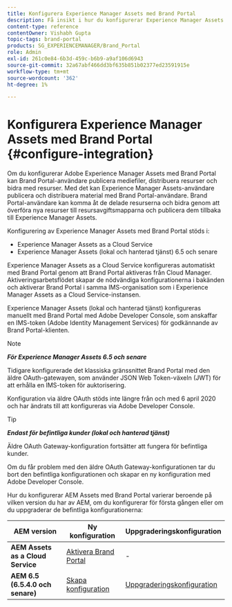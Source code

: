 ```yaml
---
title: Konfigurera Experience Manager Assets med Brand Portal
description: Få insikt i hur du konfigurerar Experience Manager Assets med Brand Portal.
content-type: reference
contentOwner: Vishabh Gupta
topic-tags: brand-portal
products: SG_EXPERIENCEMANAGER/Brand_Portal
role: Admin
exl-id: 261c0e84-6b3d-459c-b6b9-a9af106d6943
source-git-commit: 32a67abf466dd3bf635b851b02377ed23591915e
workflow-type: tm+mt
source-wordcount: '362'
ht-degree: 1%

---
```


# Konfigurera Experience Manager Assets med Brand Portal {#configure-integration}

Om du konfigurerar Adobe Experience Manager Assets med Brand Portal kan Brand Portal-användare publicera mediefiler, distribuera resurser och bidra med resurser. Med det kan Experience Manager Assets-användare publicera och distribuera material med Brand Portal-användare. Brand Portal-användare kan komma åt de delade resurserna och bidra genom att överföra nya resurser till resursavgiftsmapparna och publicera dem tillbaka till Experience Manager Assets.

Konfigurering av Experience Manager Assets med Brand Portal stöds i:

* Experience Manager Assets as a Cloud Service
* Experience Manager Assets (lokal och hanterad tjänst) 6.5 och senare

Experience Manager Assets as a Cloud Service konfigureras automatiskt med Brand Portal genom att Brand Portal aktiveras från Cloud Manager. Aktiveringsarbetsflödet skapar de nödvändiga konfigurationerna i bakänden och aktiverar Brand Portal i samma IMS-organisation som i Experience Manager Assets as a Cloud Service-instansen.

Experience Manager Assets (lokal och hanterad tjänst) konfigureras manuellt med Brand Portal med Adobe Developer Console, som anskaffar en IMS-token (Adobe Identity Management Services) för godkännande av Brand Portal-klienten.

>[!NOTE]
>
>***För Experience Manager Assets 6.5 och senare***
>
>Tidigare konfigurerade det klassiska gränssnittet Brand Portal med den äldre OAuth-gatewayen, som använder JSON Web Token-växeln (JWT) för att erhålla en IMS-token för auktorisering.
>
>Konfiguration via äldre OAuth stöds inte längre från och med 6 april 2020 och har ändrats till att konfigureras via Adobe Developer Console.


>[!TIP]
>
>***Endast för befintliga kunder (lokal och hanterad tjänst)***
>
>Äldre OAuth Gateway-konfiguration fortsätter att fungera för befintliga kunder.
>
>Om du får problem med den äldre OAuth Gateway-konfigurationen tar du bort den befintliga konfigurationen och skapar en ny konfiguration med Adobe Developer Console.

Hur du konfigurerar AEM Assets med Brand Portal varierar beroende på vilken version du har av AEM, om du konfigurerar för första gången eller om du uppgraderar de befintliga konfigurationerna:

| **AEM version** | **Ny konfiguration** | **Uppgraderingskonfiguration** |
|---|---|---|
| **AEM Assets as a Cloud Service** | [Aktivera Brand Portal](https://experienceleague.adobe.com/sv/docs/experience-manager-cloud-service/content/assets/brand-portal/configure-aem-assets-with-brand-portal) | - |
| **AEM 6.5 (6.5.4.0 och senare)** | [Skapa konfiguration](https://experienceleague.adobe.com/sv/docs/experience-manager-65/content/assets/brandportal/configure-aem-assets-with-brand-portal) | [Uppgraderingskonfiguration](https://experienceleague.adobe.com/sv/docs/experience-manager-65/content/assets/brandportal/configure-aem-assets-with-brand-portal#upgrade-integration-65) |
